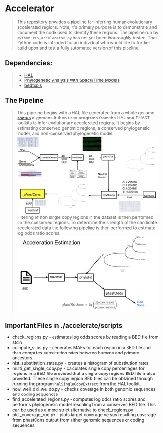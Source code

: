 # Accelerator
> This repository provides a pipeline for inferring human evolutionary accelerated regions. Note, it's primary purpose is to demonstrate and document the code used to identify these regions. The pipeline run by `python run_accelerator.py` has not yet been thouroughly tested. That Python code is intended for an individual who would like to further build upon and test a fully automated version of this pipeline. 

## Dependencies:
> * [HAL](https://github.com/ComparativeGenomicsToolkit/hal) 
> * [Phylogenetic Analysis with Space/Time Models](http://compgen.cshl.edu/phast/) 
> * [bedtools](http://bedtools.readthedocs.io/en/latest/content/bedtools-suite.html)

## The Pipeline
> This pipeline begins with a HAL file generated from a whole genome [cactus](https://github.com/ComparativeGenomicsToolkit/cactus) alignment. It then uses programs from the HAL and PHAST toolkits to infer evolutionary accelerated regions. It begins by estimating conserved genomic regions, a conserved phylogenetic model, and non-conserved phylogenetic model.  
![Alt text](./img/conserved_pipeline.png)
Filtering of non single copy regions in the dataset is then performed on the conserved regions. To determine the strength of the candidate accelerated data the following pipeline is then performed to estimate log odds ratio scores.
![Alt text](./img/acceleration.png)
## Important Files in ./accelerate/scripts
* check_regions.py  - estimates log odds scores by reading a BED file from stdin
* compute_subs.py - generates MAFs for each region in a BED file and then computes substitution rates between humans and primate ancestors. 
* hist_substitution_rates.py - creates a histogram of substitution rates
* multi_get_single_copy.py - calculates single copy percentages for regions in a BED file provided that a single copy regions BED file is also provided. These single copy region BED files can be obtained through running the program `halSingleCopyExtract` from the HAL toolkit.
* how_well_did_we_do.py - checks coverage in both genomic sequences and coding sequences
* find_accelerated_regions.py - computes log odds ratio scores and performs phylogenetic model rescaling from a conserved BED file. This can be used as a more strict alternative to check_regions.py
* plot_coverage_roc.py - plots target coverage versus resulting coverage from phastCons output from  either genomic sequences or coding sequences 
